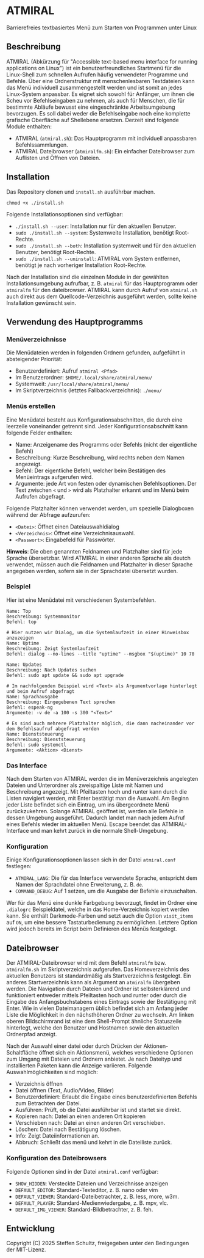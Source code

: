 # ATMIRAL
Barrierefreies textbasiertes Menü zum Starten von Programmen unter Linux

## Beschreibung

ATMIRAL (Abkürzung für "Accessible text-based menu interface for running applications on Linux") ist ein benutzerfreundliches Startmenü für die Linux-Shell zum schnellen Aufrufen häufig verwendeter Programme und Befehle. Über eine Ordnerstruktur mit menschenlesbaren Textdateien kann das Menü individuell zusammengestellt werden und ist somit an jedes Linux-System anpassbar. Es eignet sich sowohl für Anfänger, um ihnen die Scheu vor Befehlseingaben zu nehmen, als auch für Menschen, die für bestimmte Abläufe bewusst eine eingeschränkte Arbeitsumgebung bevorzugen. Es soll dabei weder die Befehlseingabe noch eine komplette grafische Oberfläche auf Shellebene ersetzen. Derzeit sind folgende Module enthalten: 

* ATMIRAL (`atmiral.sh`): Das Hauptprogramm mit individuell anpassbaren Befehlssammlungen. 
* ATMIRAL Dateibrowser (`atmiralfm.sh`): Ein einfacher Dateibrowser zum Auflisten und Öffnen von Dateien. 

## Installation

Das Repository clonen und `install.sh` ausführbar machen. 

```
chmod +x ./install.sh
```

Folgende Installationsoptionen sind verfügbar: 

* `./install.sh --user`: Installation nur für den aktuellen Benutzer.
* `sudo ./install.sh --system`: Systemweite Installation, benötigt Root-Rechte. 
* `sudo ./install.sh --both`: Installation systemweit und für den aktuellen Benutzer, benötigt Root-Rechte. 
* `sudo ./install.sh --uninstall`: ATMIRAL vom System entfernen, benötigt je nach vorheriger Installation Root-Rechte. 

Nach der Installation sind die einzelnen Module in der gewählten Installationsumgebung aufrufbar, z. B. `atmiral` für das Hauptprogramm oder `atmiralfm` für den dateibrowser. ATMIRAL kann durch Aufruf von `atmiral.sh` auch direkt aus dem Quellcode-Verzeichnis ausgeführt werden, sollte keine Installation gewünscht sein. 

## Verwendung des Hauptprogramms

### Menüverzeichnisse

Die Menüdateien werden in folgenden Ordnern gefunden, aufgeführt in absteigender Priorität: 

* Benutzerdefiniert: Aufruf `atmiral <Pfad>`
* Im Benutzerordner: `$HOME/.local/share/atmiral/menu/`
* Systemweit: `/usr/local/share/atmiral/menu/`
* Im Skriptverzeichnis (letztes Fallbackverzeichnis): `./menu/`

### Menüs erstellen

Eine Menüdatei besteht aus Konfigurationsabschnitten, die durch eine leerzeile voneinander getrennt sind. Jeder Konfigurationsabschnitt kann folgende Felder enthalten: 

* Name: Anzeigename des Programms oder Befehls (nicht der eigentliche Befehl)
* Beschreibung: Kurze Beschreibung, wird rechts neben dem Namen angezeigt.
* Befehl: Der eigentliche Befehl, welcher beim Bestätigen des Menüeintrags aufgerufen wird. 
* Argumente: jede Art von festen oder dynamischen Befehlsoptionen. Der Text zwischen `<` und `>` wird als Platzhalter erkannt und im Menü beim Aufrufen abgefragt. 

Folgende Platzhalter können verwendet werden, um spezielle Dialogboxen während der Abfrage aufzurufen: 

* `<Datei>`: Öffnet einen Dateiauswahldialog
* `<Verzeichnis>`: Öffnet eine Verzeichnisauswahl.
* `<Passwort>`: Eingabefeld für Passwörter.

**Hinweis**: Die oben genannten Feldnamen und Platzhalter sind für jede Sprache übersetzbar. Wird ATMIRAL in einer anderen Sprache als deutch verwendet, müssen auch die Feldnamen und Platzhalter in dieser Sprache angegeben werden, sofern sie in der Sprachdatei übersetzt wurden. 

### Beispiel

Hier ist eine Menüdatei mit verschiedenen Systembefehlen.

```
Name: Top
Beschreibung: Systemmonitor
Befehl: top

# Hier nutzen wir Dialog, um die Systemlaufzeit in einer Hinweisbox anzuzeigen
Name: Uptime
Beschreibung: Zeigt Systemlaufzeit
Befehl: dialog --no-lines --title "uptime" --msgbox "$(uptime)" 10 70

Name: Updates
Beschreibung: Nach Updates suchen
Befehl: sudo apt update && sudo apt upgrade

# Im nachfolgenden Beispiel wird <Text> als Argumentvorlage hinterlegt und beim Aufruf abgefragt
Name: Sprachausgabe
Beschreibung: Eingegebenen Text sprechen
Befehl: espeak-ng
Argumente: -v de -a 100 -s 300 "<Text>"

# Es sind auch mehrere Platzhalter möglich, die dann nacheinander vor dem Befehlsaufruf abgefragt werden
Name: Dienststeuerung
Beschreibung: Dienststeuerung
Befehl: sudo systemctl
Argumente: <Aktion> <Dienst>
```

### Das Interface

Nach dem Starten von ATMIRAL werden die im Menüverzeichnis angelegten Dateien und Unterordner als zweispaltige Liste mit Namen und Beschreibung angezeigt. Mit Pfeiltasten hoch und runter kann durch die Listen navigiert werden, mit Enter bestätigt man die Auswahl. Am Beginn jeder Liste befindet sich ein Eintrag, um ins übergeordnete Menü zurückzukehren. Solange ATMIRAL geöffnet ist, werden alle Befehle in dessen Umgebung ausgeführt. Dadurch landet man nach jedem Aufruf eines Befehls wieder im aktuellen Menü. Escape beendet das ATMIRAL-Interface und man kehrt zurück in die normale Shell-Umgebung. 

### Konfiguration

Einige Konfigurationsoptionen lassen sich in der Datei `atmiral.conf` festlegen: 

* `ATMIRAL_LANG`: Die für das Interface verwendete Sprache, entspricht dem Namen der Sprachdatei ohne Erweiterung, z. B. `de`. 
* `COMMAND_DEBUG`: Auf 1 setzen, um die Ausgabe der Befehle einzuschalten.

Wer für das Menü eine dunkle Farbgebung bevorzugt, findet im Ordner eine `.dialogrc` Beispieldatei, welche in das Home-Verzeichnis kopiert werden kann. Sie enthält Darkmode-Farben und setzt auch die Option `visit_items` auf `ON`, um eine bessere Tastaturbedienung zu ermöglichen. Letztere Option wird jedoch bereits im Script beim Definieren des Menüs festgelegt. 

## Dateibrowser

Der ATMIRAL-Dateibrowser wird mit dem Befehl `atmiralfm` bzw. `atmiralfm.sh` im Skriptverzeichnis aufgerufen. Das Homeverzeichnis des aktuellen Benutzers ist standardmäßig als Startverzeichnis festgelegt. Ein anderes Startverzeichnis kann als Argument an `atmiralfm` übergeben werden. Die Navigation durch Dateien und Ordner ist selbsterklärend und funktioniert entweder mittels Pfeiltasten hoch und runter oder durch die Eingabe des Anfangsbuchstabens eines Eintrags sowie der Bestätigung mit Enter. Wie in vielen Dateimanagern üblich befindet sich am Anfang jeder Liste die Möglichkeit in den nächsthöheren Ordner zu wechseln. Am linken oberen Bildschirmrand ist eine dem Shell-Prompt ähnliche Statuszeile hinterlegt, welche den Benutzer und Hostnamen sowie den aktuellen Ordnerpfad anzeigt. 

Nach der Auswahl einer datei oder durch Drücken der Aktionen-Schaltfläche öffnet sich ein Aktionsmenü, welches verschiedene Optionen zum Umgang mit Dateien und Ordnern anbietet. Je nach Dateityp und installierten Paketen kann die Anzeige variieren. Folgende Auswahlmöglichkeiten sind möglich: 

* Verzeichnis öffnen
* Datei öffnen (Text, Audio/Video, Bilder)
* Benutzerdefiniert: Erlaubt die Eingabe eines benutzerdefinierten Befehls zum Betrachten der Datei.
* Ausführen: Prüft, ob die Datei ausführbar ist und startet sie direkt. 
* Kopieren nach: Datei an einen anderen Ort kopieren
* Verschieben nach: Datei an einen anderen Ort verschieben.
* Löschen: Datei nach Bestätigung löschen.
* Info: Zeigt Dateiinformationen an.
* Abbruch: Schließt das menü und kehrt in die Dateiliste zurück. 

### Konfiguration des Dateibrowsers

Folgende Optionen sind in der Datei `atmiral.conf` verfügbar: 

* `SHOW_HIDDEN`: Versteckte Dateien und Verzeichnisse anzeigen
* `DEFAULT_EDITOR`: Standard-Texteditor, z. B. nano oder vim
* `DEFAULT_VIEWER`: Standard-Dateibetrachter, z. B. less, more, w3m.
* `DEFAULT_PLAYER`: Standard-Medienwiedergabe, z. B.  mpv, vlc. 
* `DEFAULT_IMG_VIEWER`: Standard-Bildbetrachter, z. B. feh. 

## Entwicklung

Copyright (C) 2025 Steffen Schultz, freigegeben unter den Bedingungen der MIT-Lizenz. 
